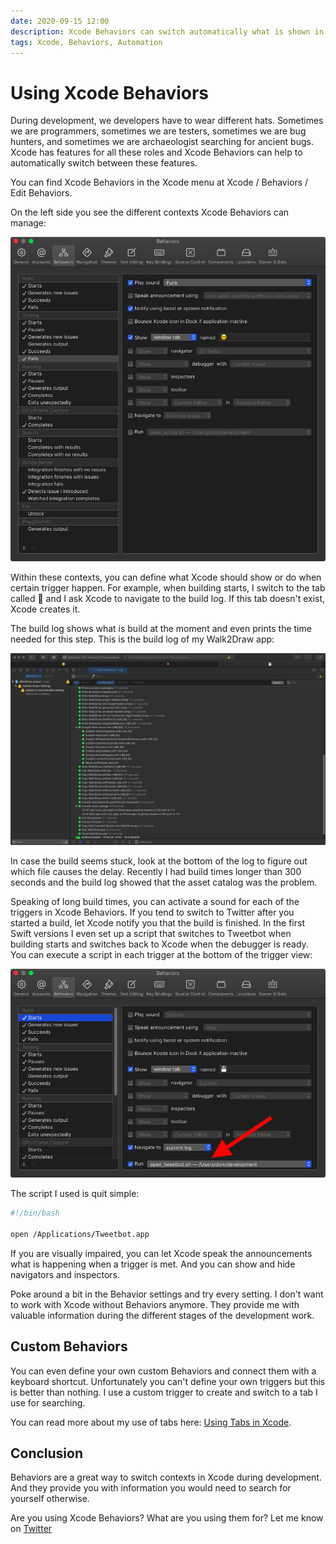 ```yaml
---
date: 2020-09-15 12:00
description: Xcode Behaviors can switch automatically what is shown in Xcode depending on the context.
tags: Xcode, Behaviors, Automation
---
```


# Using Xcode Behaviors

During development, we developers have to wear different hats.
Sometimes we are programmers, sometimes we are testers, sometimes we are bug hunters, and sometimes we are archaeologist searching for ancient bugs.
Xcode has features for all these roles and Xcode Behaviors can help to automatically switch between these features.

You can find Xcode Behaviors in the Xcode menu at Xcode / Behaviors / Edit Behaviors.

On the left side you see the different contexts Xcode Behaviors can manage:

![](../../assets/2020-09-15/xcode_behaviors_overview.png)

Within these contexts, you can define what Xcode should show or do when certain trigger happen.
For example, when building starts, I switch to the tab called 💾 and I ask Xcode to navigate to the build log.
If this tab doesn't exist, Xcode creates it.

The build log shows what is build at the moment and even prints the time needed for this step.
This is the build log of my Walk2Draw app:

![](../../assets/2020-09-15/build_log_walk2draw.png)

In case the build seems stuck, look at the bottom of the log to figure out which file causes the delay.
Recently I had build times longer than 300 seconds and the build log showed that the asset catalog was the problem.

Speaking of long build times, you can activate a sound for each of the triggers in Xcode Behaviors.
If you tend to switch to Twitter after you started a build, let Xcode notify you that the build is finished.
In the first Swift versions I even set up a script that switches to Tweetbot when building starts and switches back to Xcode when the debugger is ready.
You can execute a script in each trigger at the bottom of the trigger view:

![](../../assets/2020-09-15/behavior_with_run_script.png)

The script I used is quit simple:

```bash
#!/bin/bash

open /Applications/Tweetbot.app
```

If you are visually impaired, you can let Xcode speak the announcements what is happening when a trigger is met.
And you can show and hide navigators and inspectors.

Poke around a bit in the Behavior settings and try every setting.
I don't want to work with Xcode without Behaviors anymore.
They provide me with valuable information during the different stages of the development work.

## Custom Behaviors

You can even define your own custom Behaviors and connect them with a keyboard shortcut.
Unfortunately you can't define your own triggers but this is better than nothing.
I use a custom trigger to create and switch to a tab I use for searching.

You can read more about my use of tabs here: [Using Tabs in Xcode](../using-tabs-in-xcode).

## Conclusion

Behaviors are a great way to switch contexts in Xcode during development.
And they provide you with information you would need to search for yourself otherwise.

Are you using Xcode Behaviors?
What are you using them for?
Let me know on [Twitter](https://twitter.com/dasdom)
